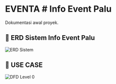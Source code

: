 # EVENTA # Info Event Palu

Dokumentasi awal proyek.

## 📌 ERD Sistem Info Event Palu
![ERD Sistem](docs/diagram/ERD.png)

## 📌 USE CASE
![DFD Level 0](docs/diagram/USE_CASE.png)



